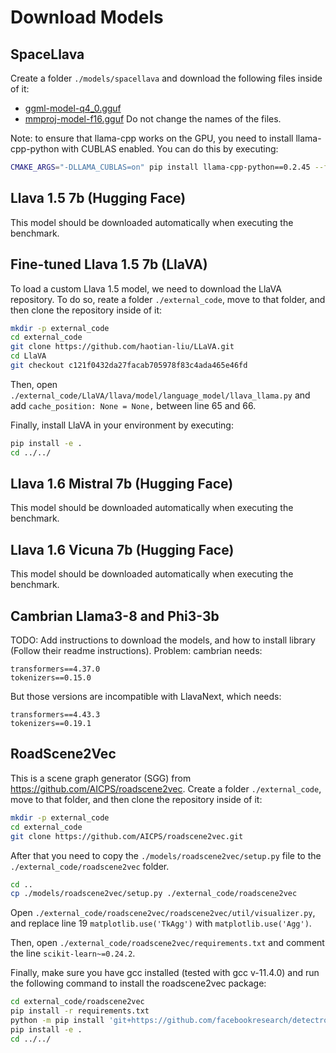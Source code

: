 # Download Models

## SpaceLlava
Create a folder `./models/spacellava` and download the following files inside of it:
- [ggml-model-q4_0.gguf](https://huggingface.co/remyxai/SpaceLLaVA/blob/main/ggml-model-q4_0.gguf)
- [mmproj-model-f16.gguf](https://huggingface.co/remyxai/SpaceLLaVA/blob/main/mmproj-model-f16.gguf)
Do not change the names of the files.

Note: to ensure that llama-cpp works on the GPU, you need to install llama-cpp-python with CUBLAS enabled. You can do this by executing:
```bash
CMAKE_ARGS="-DLLAMA_CUBLAS=on" pip install llama-cpp-python==0.2.45 --force-reinstall --no-cache-dir
```

## Llava 1.5 7b (Hugging Face)
This model should be downloaded automatically when executing the benchmark.

## Fine-tuned Llava 1.5 7b (LlaVA)
To load a custom Llava 1.5 model, we need to download the LlaVA repository. To do so, reate a folder `./external_code`, move to that folder, and then clone the repository inside of it:
```bash
mkdir -p external_code
cd external_code
git clone https://github.com/haotian-liu/LLaVA.git
cd LlaVA
git checkout c121f0432da27facab705978f83c4ada465e46fd
```

Then, open `./external_code/LlaVA/llava/model/language_model/llava_llama.py` and add `cache_position: None = None,` between line 65 and 66.

Finally, install LlaVA in your environment by executing:
```bash
pip install -e .
cd ../../
```

## Llava 1.6 Mistral 7b (Hugging Face)
This model should be downloaded automatically when executing the benchmark.

## Llava 1.6 Vicuna 7b (Hugging Face)
This model should be downloaded automatically when executing the benchmark.

## Cambrian Llama3-8 and Phi3-3b
TODO: Add instructions to download the models, and how to install library (Follow their readme instructions).
Problem: cambrian needs:
```
transformers==4.37.0
tokenizers==0.15.0
```
But those versions are incompatible with LlavaNext, which needs:
```
transformers==4.43.3
tokenizers==0.19.1
```

## RoadScene2Vec
This is a scene graph generator (SGG) from https://github.com/AICPS/roadscene2vec.
Create a folder `./external_code`, move to that folder, and then clone the repository inside of it:
```bash
mkdir -p external_code
cd external_code
git clone https://github.com/AICPS/roadscene2vec.git
```
After that you need to copy the `./models/roadscene2vec/setup.py` file to the `./external_code/roadscene2vec` folder.
```bash
cd ..
cp ./models/roadscene2vec/setup.py ./external_code/roadscene2vec
```
Open `./external_code/roadscene2vec/roadscene2vec/util/visualizer.py`, and replace line 19 `matplotlib.use('TkAgg')` with `matplotlib.use('Agg')`.

Then, open `./external_code/roadscene2vec/requirements.txt` and comment the line `scikit-learn~=0.24.2`.

Finally, make sure you have gcc installed (tested with gcc v-11.4.0) and run the following command to install the roadscene2vec package:
```bash
cd external_code/roadscene2vec
pip install -r requirements.txt
python -m pip install 'git+https://github.com/facebookresearch/detectron2.git'
pip install -e .
cd ../../
```